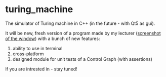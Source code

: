 # turing_machine
The simulator of Turing machine in C++ (in the future - with Qt5 as gui).

It will be new, fresh version of a program made by my lecturer ([screenshot of the window](http://i.imgur.com/qZJU8ZS.png)) with a bunch of new features:

1. ability to use in terminal
2. cross-platform
3. designed module for unit tests of a Control Graph (with assertions)

If you are intrested in - stay tuned!
